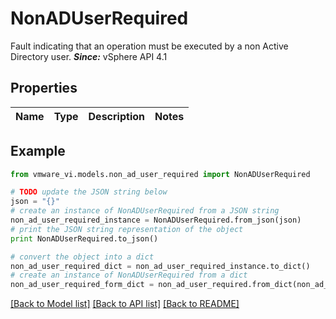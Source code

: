 # NonADUserRequired

Fault indicating that an operation must be executed by a non Active Directory user.  ***Since:*** vSphere API 4.1 

## Properties
Name | Type | Description | Notes
------------ | ------------- | ------------- | -------------

## Example

```python
from vmware_vi.models.non_ad_user_required import NonADUserRequired

# TODO update the JSON string below
json = "{}"
# create an instance of NonADUserRequired from a JSON string
non_ad_user_required_instance = NonADUserRequired.from_json(json)
# print the JSON string representation of the object
print NonADUserRequired.to_json()

# convert the object into a dict
non_ad_user_required_dict = non_ad_user_required_instance.to_dict()
# create an instance of NonADUserRequired from a dict
non_ad_user_required_form_dict = non_ad_user_required.from_dict(non_ad_user_required_dict)
```
[[Back to Model list]](../README.md#documentation-for-models) [[Back to API list]](../README.md#documentation-for-api-endpoints) [[Back to README]](../README.md)


